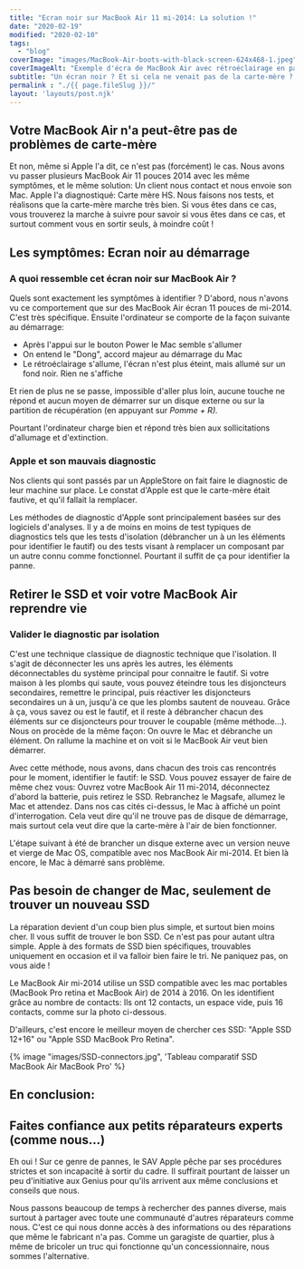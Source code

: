 ```yaml
---
title: "Ecran noir sur MacBook Air 11 mi-2014: La solution !"
date: "2020-02-19"
modified: "2020-02-10"
tags: 
  - "blog"
coverImage: "images/MacBook-Air-boots-with-black-screen-624x468-1.jpeg"
coverImageAlt: "Exemple d'écra de MacBook Air avec rétroéclairage en panne."
subtitle: "Un écran noir ? Et si cela ne venait pas de la carte-mère ? On vous en dit plus sur ce problème rencontré maintes fois, et sur lequel même les 'genius' de l'AppleStore butte parfois... "
permalink : "./{{ page.fileSlug }}/"
layout: 'layouts/post.njk'
---
```


## Votre MacBook Air n'a peut-être pas de problèmes de carte-mère

Et non, même si Apple l'a dit, ce n'est pas (forcément) le cas. Nous avons vu passer plusieurs MacBook Air 11 pouces 2014 avec les même symptômes, et le même solution: Un client nous contact et nous envoie son Mac. Apple l'a diagnostiqué: Carte mère HS. Nous faisons nos tests, et réalisons que la carte-mère marche très bien. Si vous êtes dans ce cas, vous trouverez la marche à suivre pour savoir si vous êtes dans ce cas, et surtout comment vous en sortir seuls, à moindre coût !

## Les symptômes: Ecran noir au démarrage

### A quoi ressemble cet écran noir sur MacBook Air ?

Quels sont exactement les symptômes à identifier ? D'abord, nous n'avons vu ce comportement que sur des MacBook Air écran 11 pouces de mi-2014. C'est très spécifique. Ensuite l'ordinateur se comporte de la façon suivante au démarrage:

- Après l'appui sur le bouton Power le Mac semble s'allumer
- On entend le "Dong", accord majeur au démarrage du Mac
- Le rétroéclairage s'allume, l'écran n'est plus éteint, mais allumé sur un fond noir. Rien ne s'affiche

Et rien de plus ne se passe, impossible d'aller plus loin, aucune touche ne répond et aucun moyen de démarrer sur un disque externe ou sur la partition de récupération (en appuyant sur _Pomme + R)._

Pourtant l'ordinateur charge bien et répond très bien aux sollicitations d'allumage et d'extinction.

### Apple et son mauvais diagnostic

Nos clients qui sont passés par un AppleStore on fait faire le diagnostic de leur machine sur place. Le constat d'Apple est que le carte-mère était fautive, et qu'il fallait la remplacer.

Les méthodes de diagnostic d'Apple sont principalement basées sur des logiciels d'analyses. Il y a de moins en moins de test typiques de diagnostics tels que les tests d'isolation (débrancher un à un les éléments pour identifier le fautif) ou des tests visant à remplacer un composant par un autre connu comme fonctionnel. Pourtant il suffit de ça pour identifier la panne.

## Retirer le SSD et voir votre MacBook Air reprendre vie

### Valider le diagnostic par isolation

C'est une technique classique de diagnostic technique que l'isolation. Il s'agit de déconnecter les uns après les autres, les éléments déconnectables du système principal pour connaitre le fautif. Si votre maison à les plombs qui saute, vous pouvez éteindre tous les disjoncteurs secondaires, remettre le principal, puis réactiver les disjoncteurs secondaires un à un, jusqu'à ce que les plombs sautent de nouveau. Grâce à ça, vous savez ou est le fautif, et il reste à débrancher chacun des éléments sur ce disjoncteurs pour trouver le coupable (même méthode...). Nous on procède de la même façon: On ouvre le Mac et débranche un élément. On rallume la machine et on voit si le MacBook Air veut bien démarrer.

Avec cette méthode, nous avons, dans chacun des trois cas rencontrés pour le moment, identifier le fautif: le SSD. Vous pouvez essayer de faire de même chez vous: Ouvrez votre MacBook Air 11 mi-2014, déconnectez d'abord la batterie, puis retirez le SSD. Rebranchez le Magsafe, allumez le Mac et attendez. Dans nos cas cités ci-dessus, le Mac à affiché un point d'interrogation. Cela veut dire qu'il ne trouve pas de disque de démarrage, mais surtout cela veut dire que la carte-mère à l'air de bien fonctionner.

L'étape suivant à été de brancher un disque externe avec un version neuve et vierge de Mac OS, compatible avec nos MacBook Air mi-2014. Et bien là encore, le Mac à démarré sans problème.

## Pas besoin de changer de Mac, seulement de trouver un nouveau SSD

La réparation devient d'un coup bien plus simple, et surtout bien moins cher. Il vous suffit de trouver le bon SSD. Ce n'est pas pour autant ultra simple. Apple à des formats de SSD bien spécifiques, trouvables uniquement en occasion et il va falloir bien faire le tri. Ne paniquez pas, on vous aide !

Le MacBook Air mi-2014 utilise un SSD compatible avec les mac portables (MacBook Pro retina et MacBook Air) de 2014 à 2016. On les identifient grâce au nombre de contacts: Ils ont 12 contacts, un espace vide, puis 16 contacts, comme sur la photo ci-dessous.

D'ailleurs, c'est encore le meilleur moyen de chercher ces SSD: "Apple SSD 12+16" ou "Apple SSD MacBook Pro Retina".

{% image "images/SSD-connectors.jpg", 'Tableau comparatif SSD MacBook Air MacBook Pro' %}

## En conclusion:

## Faites confiance aux petits réparateurs experts (comme nous...)

Eh oui ! Sur ce genre de pannes, le SAV Apple pêche par ses procédures strictes et son incapacité à sortir du cadre. Il suffirait pourtant de laisser un peu d'initiative aux Genius pour qu'ils arrivent aux même conclusions et conseils que nous.

Nous passons beaucoup de temps à rechercher des pannes diverse, mais surtout à partager avec toute une communauté d'autres réparateurs comme nous. C'est ce qui nous donne accès à des informations ou des réparations que même le fabricant n'a pas. Comme un garagiste de quartier, plus à même de bricoler un truc qui fonctionne qu'un concessionnaire, nous sommes l'alternative.
